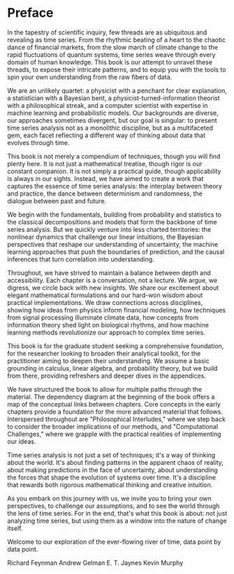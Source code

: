 # Preface

In the tapestry of scientific inquiry, few threads are as ubiquitous and revealing as time series. From the rhythmic beating of a heart to the chaotic dance of financial markets, from the slow march of climate change to the rapid fluctuations of quantum systems, time series weave through every domain of human knowledge. This book is our attempt to unravel these threads, to expose their intricate patterns, and to equip you with the tools to spin your own understanding from the raw fibers of data.

We are an unlikely quartet: a physicist with a penchant for clear explanation, a statistician with a Bayesian bent, a physicist-turned-information theorist with a philosophical streak, and a computer scientist with expertise in machine learning and probabilistic models. Our backgrounds are diverse, our approaches sometimes divergent, but our goal is singular: to present time series analysis not as a monolithic discipline, but as a multifaceted gem, each facet reflecting a different way of thinking about data that evolves through time.

This book is not merely a compendium of techniques, though you will find plenty here. It is not just a mathematical treatise, though rigor is our constant companion. It is not simply a practical guide, though applicability is always in our sights. Instead, we have aimed to create a work that captures the essence of time series analysis: the interplay between theory and practice, the dance between determinism and randomness, the dialogue between past and future.

We begin with the fundamentals, building from probability and statistics to the classical decompositions and models that form the backbone of time series analysis. But we quickly venture into less charted territories: the nonlinear dynamics that challenge our linear intuitions, the Bayesian perspectives that reshape our understanding of uncertainty, the machine learning approaches that push the boundaries of prediction, and the causal inferences that turn correlation into understanding.

Throughout, we have strived to maintain a balance between depth and accessibility. Each chapter is a conversation, not a lecture. We argue, we digress, we circle back with new insights. We share our excitement about elegant mathematical formulations and our hard-won wisdom about practical implementations. We draw connections across disciplines, showing how ideas from physics inform financial modeling, how techniques from signal processing illuminate climate data, how concepts from information theory shed light on biological rhythms, and how machine learning methods revolutionize our approach to complex time series.

This book is for the graduate student seeking a comprehensive foundation, for the researcher looking to broaden their analytical toolkit, for the practitioner aiming to deepen their understanding. We assume a basic grounding in calculus, linear algebra, and probability theory, but we build from there, providing refreshers and deeper dives in the appendices.

We have structured the book to allow for multiple paths through the material. The dependency diagram at the beginning of the book offers a map of the conceptual links between chapters. Core concepts in the early chapters provide a foundation for the more advanced material that follows. Interspersed throughout are "Philosophical Interludes," where we step back to consider the broader implications of our methods, and "Computational Challenges," where we grapple with the practical realities of implementing our ideas.

Time series analysis is not just a set of techniques; it's a way of thinking about the world. It's about finding patterns in the apparent chaos of reality, about making predictions in the face of uncertainty, about understanding the forces that shape the evolution of systems over time. It's a discipline that rewards both rigorous mathematical thinking and creative intuition.

As you embark on this journey with us, we invite you to bring your own perspectives, to challenge our assumptions, and to see the world through the lens of time series. For in the end, that's what this book is about: not just analyzing time series, but using them as a window into the nature of change itself.

Welcome to our exploration of the ever-flowing river of time, data point by data point.

Richard Feynman
Andrew Gelman
E. T. Jaynes
Kevin Murphy